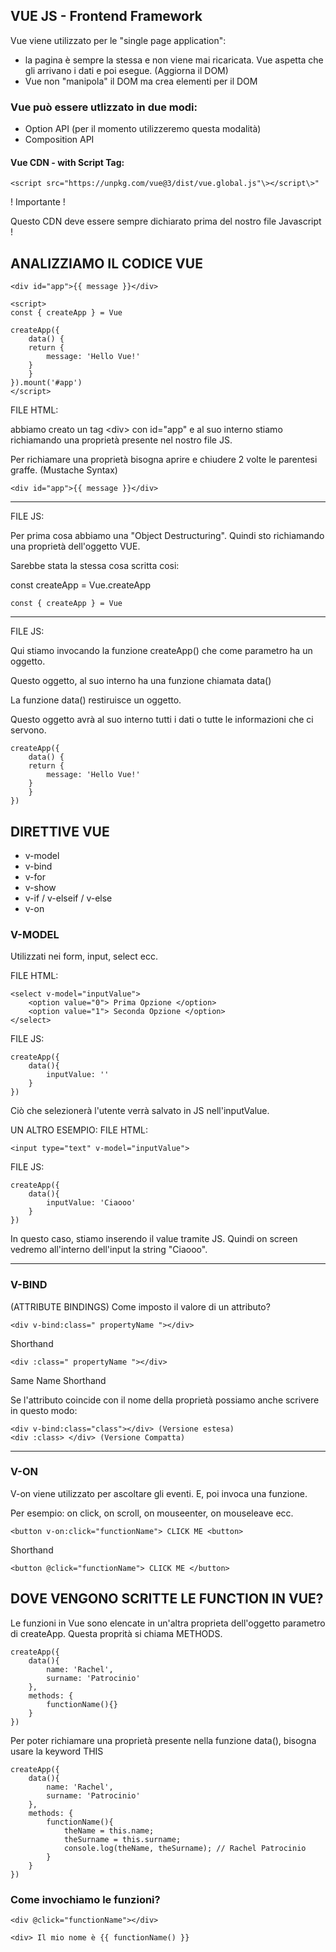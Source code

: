 ## VUE JS - Frontend Framework
Vue viene utilizzato per le "single page application": 
- la pagina è sempre la stessa e non viene mai ricaricata. Vue aspetta che gli arrivano i dati e poi esegue. (Aggiorna il DOM)
- Vue non "manipola" il DOM ma crea elementi per il DOM


### Vue può essere utlizzato in due modi: 
- Option API (per il momento utilizzeremo questa modalità)
- Composition API 



#### Vue CDN - with Script Tag: 
    <script src="https://unpkg.com/vue@3/dist/vue.global.js"\></script\>"

! Importante !

Questo CDN deve essere sempre dichiarato prima del nostro file Javascript !



## ANALIZZIAMO IL CODICE VUE

    <div id="app">{{ message }}</div>

    <script>
    const { createApp } = Vue

    createApp({
        data() {
        return {
            message: 'Hello Vue!'
        }
        }
    }).mount('#app')
    </script>

FILE HTML: 

abbiamo creato un tag \<div> con id="app" e al suo interno stiamo richiamando una proprietà presente nel nostro file JS.

Per richiamare una proprietà bisogna aprire e chiudere 2 volte le parentesi graffe. (Mustache Syntax)
    
    <div id="app">{{ message }}</div>

---
FILE JS:

Per prima cosa abbiamo una "Object Destructuring". Quindi sto richiamando una proprietà dell'oggetto VUE. 

Sarebbe stata la stessa cosa scritta cosi:

const createApp = Vue.createApp

    const { createApp } = Vue

---
FILE JS: 

Qui stiamo invocando la funzione createApp() che come parametro ha un oggetto.

Questo oggetto, al suo interno ha una funzione chiamata data()

La funzione data() restiruisce un oggetto.

Questo oggetto avrà al suo interno tutti i dati o tutte le informazioni che ci servono.


    createApp({
        data() {
        return {
            message: 'Hello Vue!'
        }
        }
    })


## DIRETTIVE VUE
 - v-model
 - v-bind
 - v-for
 - v-show
 - v-if / v-elseif / v-else
 - v-on 

### V-MODEL
Utilizzati nei form, input, select ecc.

FILE HTML:

    <select v-model="inputValue">
        <option value="0"> Prima Opzione </option>
        <option value="1"> Seconda Opzione </option>
    </select>

FILE JS: 

    createApp({
        data(){
            inputValue: ''
        }
    })

Ciò che selezionerà l'utente verrà salvato in JS nell'inputValue.

UN ALTRO ESEMPIO:
FILE HTML:

    <input type="text" v-model="inputValue">

FILE JS: 

    createApp({
        data(){
            inputValue: 'Ciaooo'
        }
    })

In questo caso, stiamo inserendo il value tramite JS. Quindi on screen vedremo all'interno dell'input la string "Ciaooo".



---
### V-BIND
(ATTRIBUTE BINDINGS)
Come imposto il valore di un attributo? 

    <div v-bind:class=" propertyName "></div>

Shorthand

    <div :class=" propertyName "></div>

Same Name Shorthand


Se l'attributo coincide con il nome della proprietà possiamo anche scrivere in questo modo:

    <div v-bind:class="class"></div> (Versione estesa)
    <div :class> </div> (Versione Compatta)
---
### V-ON 
V-on viene utilizzato per ascoltare gli eventi. E, poi invoca una funzione.

Per esempio: on click, on scroll, on mouseenter, on mouseleave ecc.

    <button v-on:click="functionName"> CLICK ME <button>

Shorthand 

    <button @click="functionName"> CLICK ME </button>


## DOVE VENGONO SCRITTE LE FUNCTION IN VUE?

Le funzioni in Vue sono elencate in un'altra proprieta dell'oggetto parametro di createApp.
Questa proprità si chiama METHODS.

    createApp({
        data(){
            name: 'Rachel',
            surname: 'Patrocinio'
        },
        methods: {
            functionName(){}
        }
    })

Per poter richiamare una proprietà presente nella funzione data(), bisogna usare la keyword THIS

    createApp({
        data(){
            name: 'Rachel',
            surname: 'Patrocinio'
        },
        methods: {
            functionName(){
                theName = this.name; 
                theSurname = this.surname;
                console.log(theName, theSurname); // Rachel Patrocinio
            }
        }
    })

### Come invochiamo le funzioni?

    <div @click="functionName"></div>

    <div> Il mio nome è {{ functionName() }}
